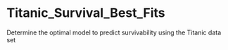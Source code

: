 # Titanic_Survival_Best_Fits
Determine the optimal model to predict survivability using the Titanic data set
